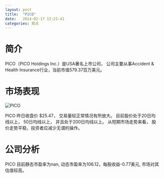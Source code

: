 ```yaml
---
layout: post
title:  "PICO"
date:   2014-02-17 12:21:41
categories: 观点
---
```


# 简介
PICO（PICO Holdings Inc.）是USA著名上市公司，
公司主要从事Accident & Health Insurance行业，当前市值579.37百万美元。

# 市场表现

![PICO](http://finviz.com/chart.ashx?t=PICO&ty=c&ta=1&p=d&s=l)

PICO 昨日收盘价 $25.47，
交易量较正常情况有所放大。
目前股价处于20日均线以上，
50日均线以上，
并且处于200日均线以上。
从短期市场走势来看，
股价走势平稳，投资者应减少无谓的操作。

# 公司分析
PICO 目前静态市盈率为nan, 动态市盈率为106.12，每股收益-0.77美元,
市场对其估值较高。
